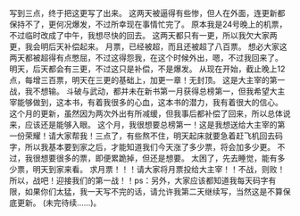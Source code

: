 写到三点，终于把这更写了出来。
这两天被逼得有些惨，但人在外面，连更新都保持不了，更何况爆发，不过所幸现在事情忙完了。
原本我是24号晚上的机票，不过临时改成了中午，我想尽快的回去。
这两天都只有一更，所以我欠大家两更，我会明后天补偿起来。
月票，已经被超，而且还被超了八百票。
想必大家这两天都被超得有点憋屈，不过这得怨我，在这个时候外出，嗯，不过我回来了。
明天，后天都会有三更，不过这只是补偿，不是爆发。
从现在开始，截止晚上12点，每增三百票，明天在三更的基础上，加更一章！无封顶。
这是大主宰的第一战，我不想输。
斗破与武动，都并未在新书第一月获得总榜第一，但我希望大主宰能够做到，这本书，有着我很多的心血，这本书的潜力，我有着很大的信心。
这个月的更新，虽然因为两次外出有所减缓，但我事后都补偿了回来，所以总体说来，应该还是能够入眼。
这个月，我很想要总榜第一！这是我想送给大主宰的第一份荣耀！请大家帮我！三点了，有些熬不住，明天起床就要急着赶飞机回去码字，所以我基本要到家之后，才能知道我们今天涨了多少票，将会加多少更。
不过，我很想要很多的票，即便累跪掉，但还是想要。
太困了，先去睡觉，能有多少票，明天到家来看。
求月票！！！请大家将月票投给大主宰！！不战，则败！所以，战吧！迎接我们的第一战！！ps：另外，大家应该都知道我每天码字有限，如果你们太猛，我一天写不完的话，请允许我第二天继续写，当然这是不算保底更新。
(未完待续……)。
